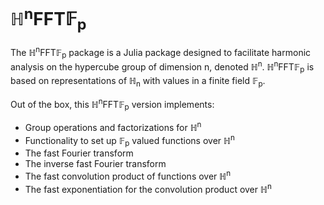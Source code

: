# &#x0210D;<sup>n</sup>FFT&#x1D53D;<sub>p</sub>

The &#x0210D;<sup>n</sup>FFT&#x1D53D;<sub>p</sub> package is a Julia package designed to facilitate harmonic analysis on the hypercube group of dimension n, denoted &#x0210D;<sup>n</sup>. &#x0210D;<sup>n</sup>FFT&#x1D53D;<sub>p</sub> is based on representations of &#x0210D;<sub>n</sub> with values in a finite field &#x1D53D;<sub>p</sub>.

Out of the box, this &#x0210D;<sup>n</sup>FFT&#x1D53D;<sub>p</sub> version implements:

  *  Group operations and factorizations for &#x0210D;<sup>n</sup>
  *  Functionality to set up &#x1D53D;<sub>p</sub> valued functions over &#x0210D;<sup>n</sup>
  *  The fast Fourier transform
  *  The inverse fast Fourier transform
  *  The fast convolution product of functions over &#x0210D;<sup>n</sup>
  *  The fast exponentiation for the convolution product over &#x0210D;<sup>n</sup>
